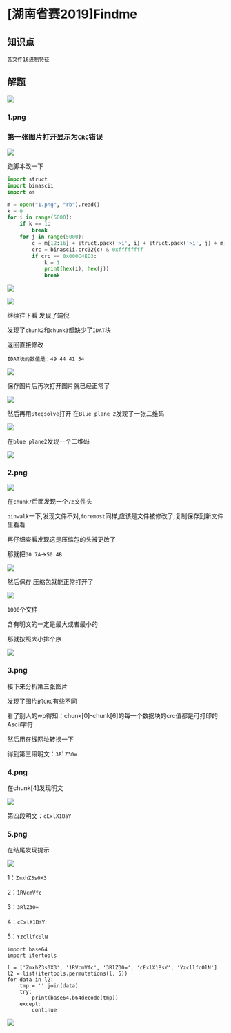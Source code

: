 # [湖南省赛2019]Findme

## 知识点

`各文件16进制特征`

## 解题



![](./img/95-1.png)

### 1.png

### 第一张图片打开显示为`CRC`错误

![](./img/95-2.png)

跑脚本改一下

```python
import struct
import binascii
import os

m = open("1.png", "rb").read()
k = 0
for i in range(5000):
    if k == 1:
        break
    for j in range(5000):
        c = m[12:16] + struct.pack('>i', i) + struct.pack('>i', j) + m[24:29]
        crc = binascii.crc32(c) & 0xffffffff
        if crc == 0x000C4ED3:
            k = 1
            print(hex(i), hex(j))
            break
```

![](./img/95-3.png)

![](./img/95-4.png)

 继续往下看 发现了端倪

发现了`chunk2`和`chunk3`都缺少了`IDAT`块

返回直接修改

```
IDAT块的数值是：49 44 41 54
```

![](./img/95-5.png)

保存图片后再次打开图片就已经正常了

![](./img/95-6.png)

然后再用`Stegsolve`打开 在`Blue plane 2`发现了一张二维码

![](./img/95-7.png)

在`blue plane2`发现一个二维码

![](./img/95-8.png)

### 2.png

![](./img/95-9.png)

在`chunk7`后面发现一个`7z`文件头

`binwalk`一下,发现文件不对,`foremost`同样,应该是文件被修改了,复制保存到新文件里看看

再仔细查看发现这是压缩包的头被更改了

那就把`30 7A`->`50 4B`

![](./img/95-10.png)

然后保存 压缩包就能正常打开了

![](./img/95-11.png)

`1000`个文件

含有明文的一定是最大或者最小的

那就按照大小排个序

![](./img/95-12.png)

### 3.png

接下来分析第三张图片

发现了图片的`CRC`有些不同

看了别人的wp得知：chunk[0]-chunk[6]的每一个数据块的crc值都是可打印的Ascii字符

然后用[在线网址](https://coding.tools/cn/hex-to-ascii)转换一下

得到第三段明文：`3RlZ30=`

### 4.png

在chunk[4]发现明文

![](./img/95-13.png)

第四段明文：`cExlX1BsY`

### 5.png

在结尾发现提示

![](./img/95-14.png)

1：`ZmxhZ3s0X3`

2：`1RVcmVfc`

3：`3RlZ30=`

4：`cExlX1BsY`

5：`Yzcllfc0lN`

```python3
import base64
import itertools

l = ['ZmxhZ3s0X3', '1RVcmVfc', '3RlZ30=', 'cExlX1BsY', 'Yzcllfc0lN']
l2 = list(itertools.permutations(l, 5))
for data in l2:
    tmp = ''.join(data)
    try:
        print(base64.b64decode(tmp))
    except:
        continue
```

![](./img/95-15.png)